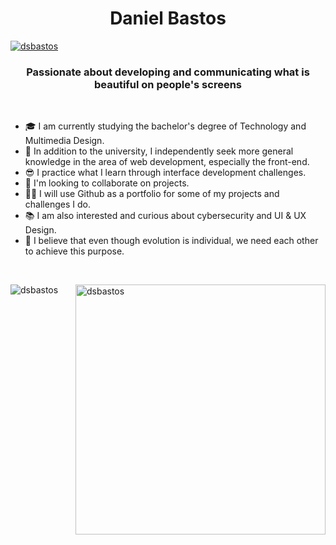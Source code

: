 
<h1 align="center">Daniel Bastos</h1>
<a align="center" href="https://www.linkedin.com/in/daniel-bastos98/"> <img src="https://img.shields.io/badge/LinkedIn-0077B5?style=for-the-badge&logo=linkedin&logoColor=white" alt="dsbastos" /></a>

<h3 align="center">Passionate about developing and communicating what is beautiful on people's screens</h3>
<br>

- 🎓 I am currently studying the bachelor's degree of Technology and Multimedia Design.
- 🔭 In addition to the university, I independently seek more general knowledge in the area of ​​web development, especially the front-end. 
- 😎 I practice what I learn through interface development challenges.
- 🤝 I'm looking to collaborate on projects.
- 👨‍💻 I will use Github as a portfolio for some of my projects and challenges I do. 
- 📚 I am also interested and curious about cybersecurity and UI & UX Design.
- 💭 I believe that even though evolution is individual, we need each other to achieve this purpose.

<br>
<p><img align="left" src="https://github-readme-stats.vercel.app/api/top-langs?username=dsbastos&show_icons=true&locale=en&layout=compact&theme=radical" alt="dsbastos" />
<img align="right" src="https://c.tenor.com/rS-u5lIUQWsAAAAC/anime-coding.gif" alt="dsbastos" width="400" /></p> 



